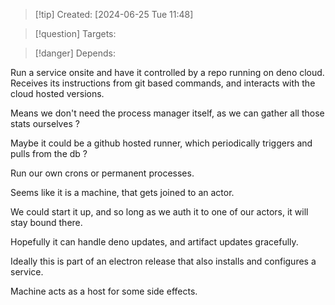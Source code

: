 
>[!tip] Created: [2024-06-25 Tue 11:48]

>[!question] Targets: 

>[!danger] Depends: 

Run a service onsite and have it controlled by a repo running on deno cloud.
Receives its instructions from git based commands, and interacts with the cloud hosted versions.

Means we don't need the process manager itself, as we can gather all those stats ourselves ?

Maybe it could be a github hosted runner, which periodically triggers and pulls from the db ?

Run our own crons or permanent processes.

Seems like it is a machine, that gets joined to an actor.

We could start it up, and so long as we auth it to one of our actors, it will stay bound there.

Hopefully it can handle deno updates, and artifact updates gracefully.

Ideally this is part of an electron release that also installs and configures a service.

Machine acts as a host for some side effects.